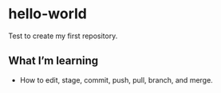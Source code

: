 # hello-world
Test to create my first repository. 
## What I’m learning
- How to edit, stage, commit, push, pull, branch, and merge.
